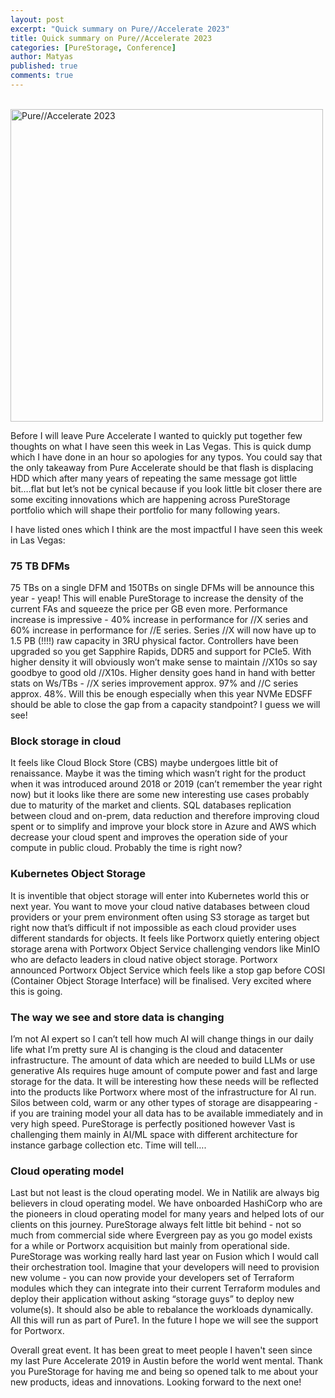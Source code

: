 ```yaml
---
layout: post
excerpt: "Quick summary on Pure//Accelerate 2023"
title: Quick summary on Pure//Accelerate 2023
categories: [PureStorage, Conference]
author: Matyas
published: true
comments: true
---
```


&nbsp;
<img src="../../img/2023-06-16-quick-summary-on-pure-accelerate-2023/pure.jpeg"
     alt="Pure//Accelerate 2023" width="500" align="center" />

Before I will leave Pure Accelerate I wanted to quickly put together few thoughts on what I have seen this week in Las Vegas. This is quick dump which I have done in an hour so apologies for any typos. You could say that the only takeaway from Pure Accelerate should be that flash is displacing HDD which after many years of repeating the same message got little bit….flat but let’s not be cynical because if you look little bit closer there are some exciting innovations which are happening across PureStorage portfolio which will shape their portfolio for many following years.

I have listed ones which I think are the most impactful I have seen this week in Las Vegas:

### 75 TB DFMs
75 TBs on a single DFM and 150TBs on single DFMs will be announce this year - yeap! This will enable PureStorage to increase the density of the current FAs and squeeze the price per GB even more. Performance increase is impressive - 40% increase in performance for //X series and 60% increase in performance for //E series. Series //X will now have up to 1.5 PB (!!!!) raw capacity in 3RU physical factor. Controllers have been upgraded so you get Sapphire Rapids, DDR5 and support for PCIe5. With higher density it will obviously won’t make sense to maintain //X10s so say goodbye to good old //X10s. Higher density goes hand in hand with better stats on Ws/TBs - //X series improvement approx. 97% and //C series approx. 48%. Will this be enough especially when this year NVMe EDSFF should be able to close the gap from a capacity standpoint? I guess we will see!

### Block storage in cloud
It feels like Cloud Block Store (CBS) maybe undergoes little bit of renaissance. Maybe it was the timing which wasn’t right for the product when it was introduced around 2018 or 2019 (can’t remember the year right now) but it looks like there are some new interesting use cases probably due to maturity of the market and clients. SQL databases replication between cloud and on-prem, data reduction and therefore improving cloud spent or to simplify and improve your block store in Azure and AWS which decrease your cloud spent and improves the operation side of your compute in public cloud. Probably the time is right now?

### Kubernetes Object Storage
It is inventible that object storage will enter into Kubernetes world this or next year. You want to move your cloud native databases between cloud providers or your prem environment often using S3 storage as target but right now that’s difficult if not impossible as each cloud provider uses different standards for objects. It feels like Portworx quietly entering object storage arena with Portworx Object Service challenging vendors like MinIO who are defacto leaders in cloud native object storage. Portworx announced Portworx Object Service which feels like a stop gap before COSI (Container Object Storage Interface) will be finalised. Very excited where this is going.

### The way we see and store data is changing
I’m not AI expert so I can’t tell how much AI will change things in our daily life what I’m pretty sure AI is changing is the cloud and datacenter infrastructure. The amount of data which are needed to build LLMs or use generative AIs requires huge amount of compute power and fast and large storage for the data. It will be interesting how these needs will be reflected into the products like Portworx where most of the infrastructure for AI run. Silos between cold, warm or any other types of storage are disappearing - if you are training model your all data has to be available immediately and in very high speed. PureStorage is perfectly positioned however Vast is challenging them mainly in AI/ML space with different architecture for instance garbage collection etc. Time will tell….

### Cloud operating model
Last but not least is the cloud operating model. We in Natilik are always big believers in cloud operating model. We have onboarded HashiCorp who are the pioneers in cloud operating model for many years and helped lots of our clients on this journey. PureStorage always felt little bit behind - not so much from commercial side where Evergreen pay as you go model exists for a while or Portworx acquisition but mainly from operational side. PureStorage was working really hard last year on Fusion which I would call their orchestration tool. Imagine that your developers will need to provision new volume - you can now provide your developers set of Terraform modules which they can integrate into their current Terraform modules and deploy their application without asking “storage guys” to deploy new volume(s). It should also be able to rebalance the workloads dynamically. All this will run as part of Pure1. In the future I hope we will see the support for Portworx.

Overall great event. It has been great to meet people I haven't seen since my last Pure Accelerate 2019 in Austin before the world went mental. Thank you PureStorage for having me and being so opened talk to me about your new products, ideas and innovations. Looking forward to the next one!
